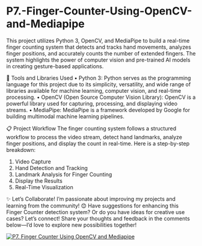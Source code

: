 # P7.-Finger-Counter-Using-OpenCV-and-Mediapipe

This project utilizes Python 3, OpenCV, and MediaPipe to build a real-time finger counting system that detects and tracks hand movements, analyzes finger positions, and accurately counts the number of extended fingers. The system highlights the power of computer vision and pre-trained AI models in creating gesture-based applications.

🔧 Tools and Libraries Used
• Python 3: Python serves as the programming language for this project due to its simplicity, versatility, and wide range of libraries available for machine learning, computer vision, and real-time processing.
• OpenCV (Open Source Computer Vision Library): OpenCV is a powerful library used for capturing, processing, and displaying video streams.
• MediaPipe: MediaPipe is a framework developed by Google for building multimodal machine learning pipelines.

📋 Project Workflow
The finger counting system follows a structured workflow to process the video stream, detect hand landmarks, analyze finger positions, and display the count in real-time. Here is a step-by-step breakdown:
1. Video Capture
2. Hand Detection and Tracking
3. Landmark Analysis for Finger Counting
4. Display the Results
5. Real-Time Visualization

✨ Let’s Collaborate!
I’m passionate about improving my projects and learning from the community! 😊
Have suggestions for enhancing this Finger Counter detection system? Or do you have ideas for creative use cases? Let’s connect! Share your thoughts and feedback in the comments below—I’d love to explore new possibilities together!

[![P7. Finger Counter Using OpenCV and Mediapipe](https://img.youtube.com/vi/Q6fiVIBduQo/0.jpg)](https://youtu.be/Q6fiVIBduQo)
